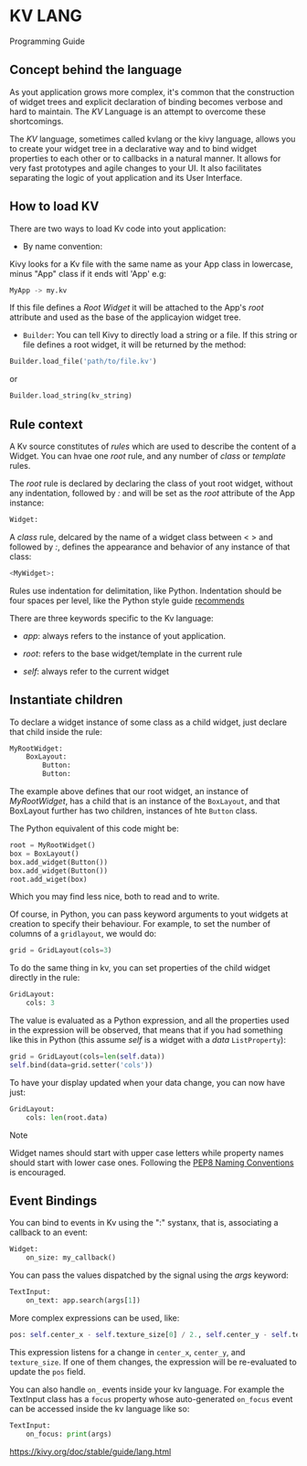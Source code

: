 # KV LANG

Programming Guide

## Concept behind the language

As yout application grows more complex, it's common that the construction of widget trees and explicit declaration of binding becomes verbose and hard to maintain. The *KV* Language is an attempt to overcome these shortcomings.

The *KV* language, sometimes called kvlang or the kivy language, allows you to create your widget tree in a declarative way and to bind widget properties to each other or to callbacks in a natural manner. It allows for very fast prototypes and agile changes to your UI. It also facilitates separating the logic of yout application and its User Interface.

## How to load KV

There are two ways to load Kv code into yout application:

- By name convention:

Kivy looks for a Kv file with the same name as your App class in lowercase, minus "App" class if it ends witl 'App' e.g:

```python
MyApp -> my.kv
```

If this file defines a *Root Widget* it will be attached to the App's *root* attribute and used as the base of the applicayion widget tree.

- `Builder`: You can tell Kivy to directly load a string or a file. If this string or file defines a root widget, it will be returned by the method:

```python
Builder.load_file('path/to/file.kv')
```

or 

```python
Builder.load_string(kv_string)
```

## Rule context

A Kv source constitutes of *rules* which are used to describe the content of a Widget. You can hvae one *root* rule, and any number of *class* or *template* rules.

The *root* rule is declared by declaring the class of yout root widget, without any indentation, followed by *:* and will be set as the *root* attribute of the App instance:

```python
Widget:
```

A *class* rule, delcared by the name of a widget class between < > and followed by *:*, defines the appearance and behavior of any instance of that class:

```python
<MyWidget>:
```

Rules use indentation for delimitation, like Python. Indentation should be four spaces per level, like the Python style guide [recommends](https://github.com/jonas-lucas-duarte/KivyHashLDash/blob/main/04_LinguagemKivy/PEP_8.md)

There are three keywords specific to the Kv language:

- *app*: always refers to the instance of yout application.

- *root*: refers to the base widget/template in the current rule

- *self*: always refer to the current widget

## Instantiate children

To declare a widget instance of some class as a child widget, just declare that child inside the rule:

```python
MyRootWidget:
	BoxLayout:
		Button:
		Button:
```

The example above defines that our root widget, an instance of *MyRootWidget*, has a child that is an instance of the `BoxLayout`, and that BoxLayout further has two children, instances of hte `Button` class.

The Python equivalent of this code might be:

```python
root = MyRootWidget()
box = BoxLayout()
box.add_widget(Button())
box.add_widget(Button())
root.add_wiget(box)
```

Which you may find less nice, both to read and to write.

Of course, in Python, you can pass keyword arguments to yout widgets at creation to specify their behaviour. For example, to set the number of columns of a `gridlayout`, we would do:

```python
grid = GridLayout(cols=3)
```

To do the same thing in kv, you can set properties of the child widget directly in the rule:

```python
GridLayout:
	cols: 3
```

The value is evaluated as a Python expression, and all the properties used in the expression will be observed, that means that if you had something like this in Python (this assume *self* is a widget with a *data* `ListProperty`):

```python
grid = GridLayout(cols=len(self.data))
self.bind(data=grid.setter('cols'))
```

To have your display updated when your data change, you can now have just:

```python
GridLayout:
	cols: len(root.data)
```

Note

Widget names should start with upper case letters while property names should start with lower case ones. Following the [PEP8 Naming Conventions](https://github.com/jonas-lucas-duarte/KivyHashLDash/blob/main/04_LinguagemKivy/PEP_8.md) is encouraged.

## Event Bindings

You can bind to events in Kv using the ":" systanx, that is, associating a callback to an event:

```python
Widget:
	on_size: my_callback()
```

You can pass the values dispatched by the signal using the *args* keyword:

```python
TextInput:
	on_text: app.search(args[1])
```

More complex expressions can be used, like:

```python
pos: self.center_x - self.texture_size[0] / 2., self.center_y - self.textura_size[1] / 2.
```

This expression listens for a change in `center_x`, `center_y`, and `texture_size`. If one of them changes, the expression will be re-evaluated to update the `pos` field.

You can also handle `on_` events inside your kv language. For example the TextInput class has a `focus` property whose auto-generated `on_focus` event can be accessed inside the kv language like so:

```python
TextInput:
	on_focus: print(args)
```

https://kivy.org/doc/stable/guide/lang.html
